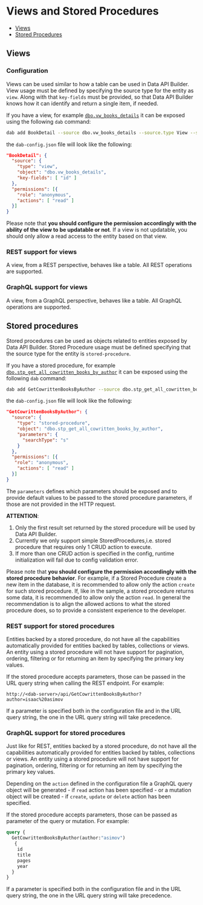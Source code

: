 # Views and Stored Procedures

- [Views](#views)
- [Stored Procedures](#stored-procedures)

## Views

### Configuration

Views can be used similar to how a table can be used in Data API Builder. View usage must be defined by specifying the source type for the entity as `view`. Along with that `key-fields` must be provided, so that Data API Builder knows how it can identify and return a single item, if needed.

If you have a view, for example [`dbo.vw_books_details`](../samples/getting-started/azure-sql-db/library.azure-sql.sql#L112) it can be exposed using the following `dab` command:

```sh
dab add BookDetail --source dbo.vw_books_details --source.type View --source.key-fields "id" --permissions "anonymous:read"
```

the `dab-config.json` file will look like the following:

```json
"BookDetail": {
  "source": {
    "type": "view",
    "object": "dbo.vw_books_details",
    "key-fields": [ "id" ]
  },
  "permissions": [{
    "role": "anonymous",
    "actions": [ "read" ]
  }]
}
```

Please note that **you should configure the permission accordingly with the ability of the view to be updatable or not**. If a view is not updatable, you should only allow a read access to the entity based on that view.

### REST support for views

A view, from a REST perspective, behaves like a table. All REST operations are supported.

### GraphQL support for views

A view, from a GraphQL perspective, behaves like a table. All GraphQL operations are supported.

## Stored procedures

Stored procedures can be used as objects related to entities exposed by Data API Builder. Stored Procedure usage must be defined specifying that the source type for the entity is `stored-procedure`.

If you have a stored procedure, for example [`dbo.stp_get_all_cowritten_books_by_author`](../samples/getting-started/azure-sql-db/library.azure-sql.sql#L138) it can be exposed using the following `dab` command:

```sh
dab add GetCowrittenBooksByAuthor --source dbo.stp_get_all_cowritten_books_by_author --source.type "stored-procedure" source.params "searchType:s" --permissions "anonymous:read"
```

the `dab-config.json` file will look like the following:

```json
"GetCowrittenBooksByAuthor": {
  "source": {
    "type": "stored-procedure",
    "object": "dbo.stp_get_all_cowritten_books_by_author",
    "parameters": {
      "searchType": "s"
    }
  },
  "permissions": [{
   "role": "anonymous",
    "actions": [ "read" ]
  }]
}
```

The `parameters` defines which parameters should be exposed and to provide default values to be passed to the stored procedure parameters, if those are not provided in the HTTP request.

**ATTENTION**:
1. Only the first result set returned by the stored procedure will be used by Data API Builder.
2. Currently we only support simple StoredProcedures,i.e. stored procedure that requires only 1 CRUD action to execute.
3. If more than one CRUD action is specified in the config, runtime initialization will fail due to config validation error.

Please note that **you should configure the permission accordingly with the stored procedure behavior**. For example, if a Stored Procedure create a new item in the database, it is recommended to allow only the action `create` for such stored procedure. If, like in the sample, a stored procedure returns some data, it is recommended to allow only the action `read`. In general the recommendation is to align the allowed actions to what the stored procedure does, so to provide a consistent experience to the developer.

### REST support for stored procedures

Entities backed by a stored procedure, do not have all the capabilities automatically provided for entities backed by tables, collections or views. An entity using a stored procedure will not have support for pagination, ordering, filtering or for returning an item by specifying the primary key values.

If the stored procedure accepts parameters, those can be passed in the URL query string when calling the REST endpoint. For example:

```text
http://<dab-server>/api/GetCowrittenBooksByAuthor?author=isaac%20asimov
```

If a parameter is specified both in the configuration file and in the URL query string, the one in the URL query string will take precedence.

### GraphQL support for stored procedures

Just like for REST, entities backed by a stored procedure, do not have all the capabilities automatically provided for entities backed by tables, collections or views. An entity using a stored procedure will not have support for pagination, ordering, filtering or for returning an item by specifying the primary key values.

Depending on the `action` defined in the configuration file a GraphQL query object will be generated - if `read` action has been specified - or a mutation object will be created - if `create`, `update` or `delete` action has been specified.

If the stored procedure accepts parameters, those can be passed as parameter of the query or mutation. For example:

```graphql
query {
  GetCowrittenBooksByAuthor(author:"asimov")
   {
    id
    title
    pages
    year
  }
}
```

If a parameter is specified both in the configuration file and in the URL query string, the one in the URL query string will take precedence.